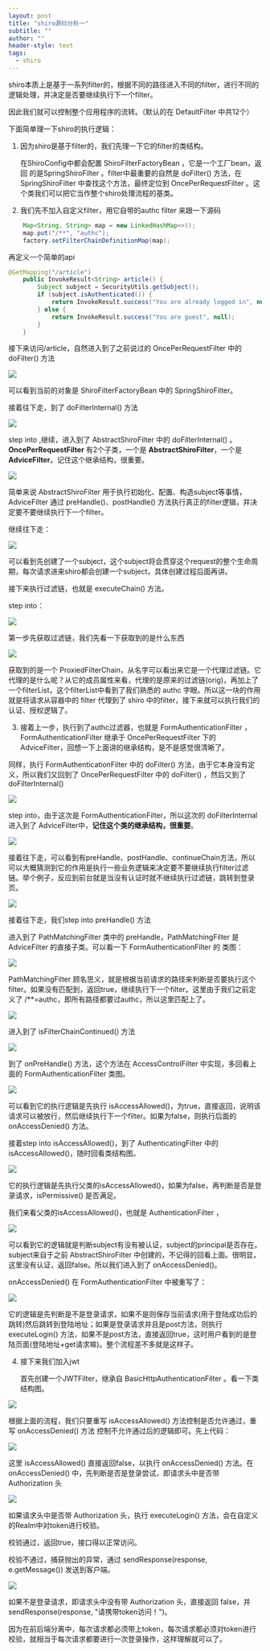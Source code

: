 ```yaml
---
layout: post
title: "shiro源码分析一"
subtitle: ""
author: ""
header-style: text
tags:
  - shiro
---
```




shiro本质上是基于一系列filter的，根据不同的路径进入不同的filter，进行不同的逻辑处理，并决定是否要继续执行下一个filter。

因此我们就可以控制整个应用程序的流转。（默认的在 DefaultFilter 中共12个）

下面简单理一下shiro的执行逻辑：

1. 因为shiro是基于filter的，我们先理一下它的filter的类结构。

    在ShiroConfig中都会配置 ShiroFilterFactoryBean ，它是一个工厂bean，返回 的是SpringShiroFilter 。filter中最重要的自然是 doFilter() 方法，在 SpringShiroFilter 中查找这个方法，最终定位到 OncePerRequestFilter 。这个类我们可以把它当作整个shiro处理流程的基类。

    

2. 我们先不加入自定义filter，用它自带的authc filter 来跟一下源码


```java
    Map<String, String> map = new LinkedHashMap<>();
    map.put("/**", "authc");
    factory.setFilterChainDefinitionMap(map);
```
 再定义一个简单的api

```java
@GetMapping("/article")
    public InvokeResult<String> article() {
        Subject subject = SecurityUtils.getSubject();
        if (subject.isAuthenticated()) {
            return InvokeResult.success("You are already logged in", null);
        } else {
            return InvokeResult.success("You are guest", null);
        }
    }
```

接下来访问/article，自然进入到了之前说过的 OncePerRequestFilter 中的 doFilter() 方法

![](/blog/img/2020042310085137.png)

可以看到当前的对象是 ShiroFilterFactoryBean 中的 SpringShiroFilter。

接着往下走，到了 doFilterInternal() 方法

![](/blog/img/20200423101041231.png)

step into ,继续，进入到了 AbstractShiroFilter 中的 doFilterInternal() 。**OncePerRequestFilter** 有2个子类，一个是 **AbstractShiroFilter**，一个是 **AdviceFilter**。记住这个继承结构，很重要。

![](/blog/img/20200423101322859.png)

简单来说 AbstractShiroFilter 用于执行初始化、配置、构造subject等事情，AdviceFilter 通过 preHandle()、postHandle() 方法执行真正的filter逻辑，并决定要不要继续执行下一个filter。

继续往下走：

![](/blog/img/20200423104833698.png)

可以看到先创建了一个subject，这个subject将会贯穿这个request的整个生命周期，每次请求进来shiro都会创建一个subject，具体创建过程后面再讲。

接下来执行过滤链，也就是 executeChain() 方法。

step into：

![](/blog/img/20200423105052834.png)

第一步先获取过滤链，我们先看一下获取到的是什么东西

![](/blog/img/20200423105209373.png)

获取到的是一个 ProxiedFilterChain，从名字可以看出来它是一个代理过滤链。它代理的是什么呢？从它的成员属性来看，代理的是原来的过滤链(orig)，再加上了一个filterList，这个filterList中看到了我们熟悉的 authc 字眼。所以这一块的作用就是将请求从容器中的 filter 代理到了 shiro 中的filter，接下来就可以执行我们的认证、授权逻辑了。

 

3. 接着上一步，执行到了authc过滤器，也就是 FormAuthenticationFilter ，FormAuthenticationFilter 继承于 OncePerRequestFilter 下的 AdviceFilter，回想一下上面讲的继承结构，是不是感觉很清晰了。

同样，执行 FormAuthenticationFilter 中的 doFilter() 方法，由于它本身没有定义，所以我们又回到了 OncePerRequestFilter 中的 doFilter() ，然后又到了 doFilterInternal() 

![](/blog/img/20200423110346938.png)

step into，由于这次是 FormAuthenticationFilter，所以这次的 doFilterInternal 进入到了 AdviceFilter中，**记住这个类的继承结构，很重要**。

![](/blog/img/20200423110546761.png)

接着往下走，可以看到有preHandle、postHandle、continueChain方法，所以可以大概猜测到它的作用是执行一些业务逻辑来决定要不要继续执行filter过滤链。举个例子，反应到前台就是当没有认证时就不继续执行过滤链，跳转到登录页。

![](/blog/img/20200423110858937.png)

接着往下走，我们step into preHandle() 方法

进入到了 PathMatchingFilter 类中的 preHandle，PathMatchingFilter 是AdviceFilter 的直接子类。可以看一下 FormAuthenticationFilter 的 类图：

![](/blog/img/20200423111252864.png)

PathMatchingFilter 顾名思义，就是根据当前请求的路径来判断是否要执行这个filter。如果没有匹配到，返回true，继续执行下一个filter。这里由于我们之前定义了 /**=authc，即所有路径都要过authc，所以这里匹配上了。

![](/blog/img/20200423111819463.png)

进入到了 isFilterChainContinued() 方法

![](/blog/img/20200423112003543.png)

到了 onPreHandle() 方法，这个方法在 AccessControlFilter 中实现，多回看上面的 FormAuthenticationFilter 类图。

![](/blog/img/20200423112256767.png)

可以看到它的执行逻辑是先执行 isAccessAllowed()，为true，直接返回，说明该请求可以被放行，然后继续执行下一个filter。如果为false，则执行后面的onAccessDenied() 方法。

接着step into isAccessAllowed()，到了 AuthenticatingFilter 中的 isAccessAllowed()，随时回看类结构图。

![](/blog/img/20200423113958117.png)

它的执行逻辑是先执行父类的isAccessAllowed()，如果为false，再判断是否是登录请求，isPermissive() 是否满足。

我们来看父类的isAccessAllowed()，也就是 AuthenticationFilter ，

![](/blog/img/20200423114453349.png)

可以看到它的逻辑就是判断subject有没有被认证，subject的principal是否存在。subject来自于之前 AbstractShiroFilter 中创建的，不记得的回看上面。很明显，这里没有认证，返回false。所以我们进入到了 onAccessDenied()。

onAccessDenied() 在 FormAuthenticationFilter 中被重写了：

![](/blog/img/20200423114827809.png)

它的逻辑是先判断是不是登录请求，如果不是则保存当前请求(用于登陆成功后的跳转)然后跳转到登陆地址；如果是登录请求并且是post方法，则执行executeLogin() 方法，如果不是post方法，直接返回true，这时用户看到的是登陆页面(登陆地址+get请求嘛)。整个流程差不多就是这样子。

 

4. 接下来我们加入jwt

    首先创建一个JWTFilter，继承自 BasicHttpAuthenticationFilter 。看一下类结构图。

![](/blog/img/20200423115634425.png)

根据上面的流程，我们只要重写 isAccessAllowed() 方法控制是否允许通过，重写 onAccessDenied() 方法 控制不允许通过后的逻辑即可。先上代码：

![](/blog/img/20200423115930234.png)

这里  isAccessAllowed() 直接返回false，以执行 onAccessDenied() 方法。在 onAccessDenied() 中，先判断是否是登录尝试，即请求头中是否带 Authorization 头

![](/blog/img/20200423120059490.png)

如果请求头中是否带 Authorization 头，执行 executeLogin() 方法，会在自定义的Realm中对token进行校验。

校验通过，返回true，接口得以正常访问。

校验不通过，捕获抛出的异常，通过  sendResponse(response, e.getMessage()) 发送到客户端。

![](/blog/img/20200423120401341.png)

如果不是登录请求，即请求头中没有带 Authorization 头，直接返回 false，并  sendResponse(response, "请携带token访问！")。

因为在前后端分离中，每次请求都必须带上token，每次请求都必须对token进行校验，就相当于每次请求都要进行一次登录操作，这样理解就可以了。
